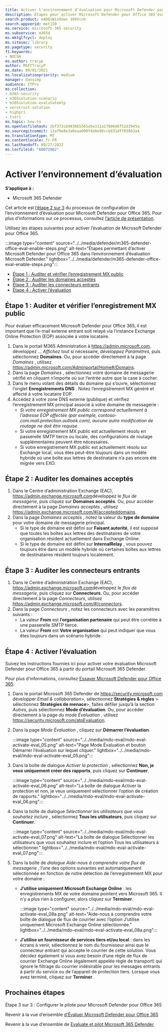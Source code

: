 ```yaml
---
title: Activer l’environnement d’évaluation pour Microsoft Defender pour Office 365 dans votre environnement de production
description: Étapes pour activer Microsoft Defender pour Office 365'évaluation, avec des licences d’évaluation, la gestion des enregistrements MX, & l’audit des domaines acceptés et des connexions entrantes.
search.product: eADQiWindows 10XVcnh
search.appverid: met150
ms.service: microsoft-365-security
ms.subservice: m365d
ms.mktglfcycl: deploy
ms.sitesec: library
ms.pagetype: security
f1.keywords:
- NOCSH
ms.author: tracyp
author: MSFTTracyP
ms.date: 09/01/2021
ms.localizationpriority: medium
manager: dansimp
audience: ITPro
ms.collection:
- m365-security
- m365solution-scenario
- m365solution-evalutatemtp
- zerotrust-solution
- highpri
- tier1
ms.topic: how-to
ms.openlocfilehash: 2bf372cb9836b5565a5e311a17806d6f52d3945a
ms.sourcegitcommit: 12af9e8e3a6eaa090fda9e98ccb831dff65863a4
ms.translationtype: MT
ms.contentlocale: fr-FR
ms.lasthandoff: 09/27/2022
ms.locfileid: "68072962"
---
```

# <a name="enable-the-evaluation-environment"></a>Activer l’environnement d’évaluation

**S’applique à :**
- Microsoft 365 Defender

Cet article est [l’étape 2 sur 3](eval-defender-office-365-overview.md) du processus de configuration de l’environnement d’évaluation pour Microsoft Defender pour Office 365. Pour plus d’informations sur ce processus, consultez [l’article de présentation](eval-defender-office-365-overview.md).

Utilisez les étapes suivantes pour activer l’évaluation de Microsoft Defender pour Office 365.

:::image type="content" source="../../media/defender/m365-defender-office-eval-enable-steps.png" alt-text="Étapes permettant d’activer Microsoft Defender pour Office 365 dans l’environnement d’évaluation Microsoft Defender." lightbox="../../media/defender/m365-defender-office-eval-enable-steps.png":::

- [Étape 1 : Auditer et vérifier l’enregistrement MX public](#step-1-audit-and-verify-the-public-mx-record)
- [Étape 2 : Auditer les domaines acceptés](#step-2-audit-accepted-domains)
- [Étape 3 : Auditer les connecteurs entrants](#step-3-audit-inbound-connectors)
- [Étape 4 : Activer l’évaluation](#step-4-activate-the-evaluation)

## <a name="step-1-audit-and-verify-the-public-mx-record"></a>Étape 1 : Auditer et vérifier l’enregistrement MX public

Pour évaluer efficacement Microsoft Defender pour Office 365, il est important que l’e-mail externe entrant soit relayé via l’instance Exchange Online Protection (EOP) associée à votre locataire.

1. Dans le portail M365 Administration à <https://admin.microsoft.com>, développez *... Affichez tout* si nécessaire, *développez Paramètres*, puis sélectionnez **Domaines**. Ou, pour accéder directement à la page *Domaines* , utilisez <https://admin.microsoft.com/Adminportal/Home#/Domains>.
2. Dans la page *Domaines* , sélectionnez votre domaine de messagerie vérifié en cliquant n’importe où sur l’entrée autre que la case à cocher.
3. Dans le menu volant des détails du domaine qui s’ouvre, sélectionnez l’onglet **Enregistrements DNS** . Notez l’enregistrement MX généré et affecté à votre locataire EOP.
4. Accédez à votre zone DNS externe (publique) et vérifiez l’enregistrement MX principal associé à votre domaine de messagerie :
    - *Si votre enregistrement MX public correspond actuellement à l’adresse EOP affectée (par exemple, contoso-com.mail.protection.outlook.com), aucune autre modification de routage ne doit être requise*.
    - Si votre enregistrement MX public est actuellement résolu en passerelle SMTP tierce ou locale, des configurations de routage supplémentaires peuvent être nécessaires.
    - Si votre enregistrement MX public est actuellement résolu sur Exchange local, vous êtes peut-être toujours dans un modèle hybride où une boîte aux lettres de destinataire n’a pas encore été migrée vers EXO.

## <a name="step-2-audit-accepted-domains"></a>Étape 2 : Auditer les domaines acceptés

1. Dans le Centre d’administration Exchange (EAC), <https://admin.exchange.microsoft.com>développez le *flux de messagerie*, puis cliquez sur **Domaines acceptés**. Ou, pour accéder directement à la page *Domaines acceptés* , utilisez <https://admin.exchange.microsoft.com/#/accepteddomains>.
2. Dans la page *Domaines acceptés* , notez la valeur du **type de domaine** pour votre domaine de messagerie principal.
    - Si le type de domaine est défini sur **Faisant autorité**, il est supposé que toutes les boîtes aux lettres des destinataires de votre organisation résident actuellement dans Exchange Online.
    - Si le type de domaine est défini sur **InternalRelay** , vous pouvez toujours être dans un modèle hybride où certaines boîtes aux lettres de destinataires résident toujours localement.

## <a name="step-3-audit-inbound-connectors"></a>Étape 3 : Auditer les connecteurs entrants

1. Dans le Centre d’administration Exchange (EAC), <https://admin.exchange.microsoft.com>développez le *flux de messagerie*, puis cliquez sur **Connecteurs**. Ou, pour accéder directement à la page *Connecteurs*, utilisez <https://admin.exchange.microsoft.com/#/connectors>.
2. Dans la page *Connecteurs* , notez les connecteurs avec les paramètres suivants :
   - La valeur **From** est **l’organisation partenaire** qui peut être corrélée à une passerelle SMTP tierce.
   - La valeur **From** est **Votre organisation** qui peut indiquer que vous êtes toujours dans un scénario hybride.

## <a name="step-4-activate-the-evaluation"></a>Étape 4 : Activer l’évaluation

Suivez les instructions fournies ici pour activer votre évaluation Microsoft Defender pour Office 365 à partir du portail Microsoft 365 Defender.

Pour plus d’informations, consultez [Essayer Microsoft Defender pour Office 365](../office-365-security/try-microsoft-defender-for-office-365.md).

1. Dans le portail Microsoft 365 Defender de <https://security.microsoft.com> développer *Email & collaboration*\>, sélectionnez **Stratégies & règles** \> sélectionnez **Stratégies de menace**\>, faites défiler jusqu’à la section *Autres*, puis sélectionnez **Mode d’évaluation**. Ou, pour accéder directement à la page *du mode Évaluation* , utilisez <https://security.microsoft.com/atpEvaluation>.

2. Dans la page *Mode Évaluation* , cliquez sur **Démarrer l’évaluation**.

   :::image type="content" source="../../media/mdo-eval/mdo-eval-activate-eval_05.png" alt-text="Page Mode Évaluation et bouton Démarrer l’évaluation sur lequel cliquer." lightbox="../../media/mdo-eval/mdo-eval-activate-eval_05.png":::

3. Dans la boîte de dialogue *Activer la protection* , sélectionnez **Non, je veux uniquement créer des rapports**, puis cliquez sur **Continuer**.

   :::image type="content" source="../../media/mdo-eval/mdo-eval-activate-eval_06.png" alt-text="La boîte de dialogue Activer la protection et non, je veux uniquement sélectionner l’option de création de rapports." lightbox="../../media/mdo-eval/mdo-eval-activate-eval_06.png":::

4. Dans la boîte de dialogue *Sélectionner les utilisateurs que vous souhaitez inclure* , sélectionnez **Tous les utilisateurs**, puis cliquez sur **Continuer**.

   :::image type="content" source="../../media/mdo-eval/mdo-eval-activate-eval_07.png" alt-text="La boîte de dialogue Sélectionner les utilisateurs que vous souhaitez inclure et l’option Tous les utilisateurs à sélectionner." lightbox="../../media/mdo-eval/mdo-eval-activate-eval_07.png":::

5. Dans la boîte de *dialogue Aide-nous à comprendre votre flux de messagerie* , l’une des options suivantes est automatiquement sélectionnée en fonction de notre détection de l’enregistrement MX pour votre domaine :

   - **J’utilise uniquement Microsoft Exchange Online** : les enregistrements MX de votre domaine pointent vers Microsoft 365. Il n’y a plus rien à configurer, alors cliquez sur **Terminer**.

     :::image type="content" source="../../media/mdo-eval/mdo-eval-activate-eval_08a.png" alt-text="Aide-nous à comprendre votre boîte de dialogue de flux de courrier avec l’option J’utilise uniquement Microsoft Exchange Online sélectionnée." lightbox="../../media/mdo-eval/mdo-eval-activate-eval_08a.png":::

   - **J’utilise un fournisseur de services tiers et/ou local** : dans les écrans à venir, sélectionnez le nom du fournisseur ainsi que le connecteur entrant qui accepte le courrier de cette solution. Vous décidez également si vous avez besoin d’une règle de flux de courrier Exchange Online (également appelée règle de transport) qui ignore le filtrage du courrier indésirable pour les messages entrants à partir du service ou de l’appareil de protection tiers. Lorsque vous avez terminé, cliquez sur **Terminer**.

## <a name="next-steps"></a>Prochaines étapes

Étape 3 sur 3 : Configurer le pilote pour Microsoft Defender pour Office 365

Revenir à la vue d’ensemble [d’Évaluer Microsoft Defender pour Office 365](eval-defender-office-365-overview.md)

Revenir à la vue d’ensemble de [Evaluate et pilot Microsoft 365 Defender](eval-overview.md)
